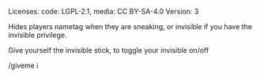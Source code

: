Licenses: code: LGPL-2.1, media: CC BY-SA-4.0
Version: 3

Hides players nametag when they are sneaking, or invisible if you have the invisible privilege.

Give yourself the invisible stick, to toggle your invisible on/off

/giveme i
